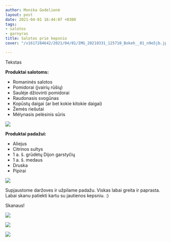 ```yaml
---
author: Monika Godelienė
layout: post
date: 2021-04-01 16:44:07 +0300
tags:
- salotos
- garnyras
title: Salotos prie kepsnio
cover: "/v1617284642/2021/04/01/IMG_20210331_125710_Bokeh__01_n9e5jb.jpg"

---
```

Tekstas

**Produktai salotoms:**

* Romaninės salotos
* Pomidorai (įvairių rūšių)
* Saulėje džiovinti pomidorai
* Raudonasis svogūnas
* Kopūstų daigai (ar bet kokie kitokie daigai)
* Žemės riešutai
* Mėlynasis pelėsinis sūris

![](https://res.cloudinary.com/monikagod/image/upload/v1617284617/2021/04/01/IMG_20210331_123221_Bokeh__01_bpodiu.jpg)

**Produktai padažui:**

* Aliejus
* Citrinos sultys
* 1 a. š. grūdėtų Dijon garstyčių
* 1 a. š. medaus
* Druska
* Pipirai

![](https://res.cloudinary.com/monikagod/image/upload/v1617284642/2021/04/01/IMG_20210331_123559_Bokeh__01_z1ewfu.jpg)

Supjaustome daržoves ir užpilame padažu. Viskas labai greita ir paprasta. Labai skanu patiekti kartu su jautienos kepsniu. :)

Skanaus!

![](https://res.cloudinary.com/monikagod/image/upload/v1617284642/2021/04/01/IMG_20210331_125016_Bokeh__01_ck0qto.jpg)

![](https://res.cloudinary.com/monikagod/image/upload/v1617284642/2021/04/01/IMG_20210331_124722_Bokeh__01_myjkz4.jpg)

![](https://res.cloudinary.com/monikagod/image/upload/v1617284642/2021/04/01/IMG_20210331_125710_Bokeh__01_n9e5jb.jpg)